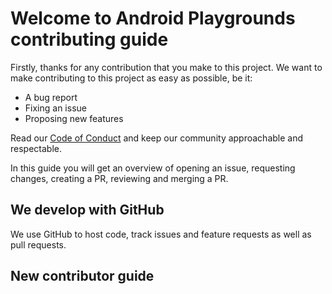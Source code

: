 # Welcome to Android Playgrounds contributing guide
Firstly, thanks for any contribution that you make to this project. We want to make contributing to this project as easy as possible, be it:
 - A bug report 
 - Fixing an issue
 - Proposing new features

Read our [Code of Conduct](/CODE_OF_CONDUCT.md) and keep our community approachable and respectable.

In this guide you will get an overview of opening an issue, requesting changes, creating a PR, reviewing and merging a PR.

## We develop with GitHub
We use GitHub to host code, track issues and feature requests as well as pull requests.

## New contributor guide

